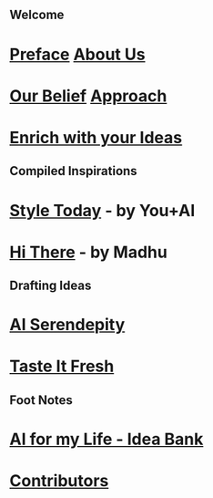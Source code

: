 ## Welcome
# [Preface](preface.md)       [About Us](aboutus.md)  
# [Our Belief](ourbelief.md)  [Approach](approach.md)
# [Enrich with your Ideas](engage.md)

## Compiled Inspirations
# [Style Today](sample_chapter.md) - by You+AI
# [Hi There](hithere.md) - by Madhu

## Drafting Ideas
# [AI Serendepity](aiserendipity.md)  
# [Taste It Fresh](tasteitfresh.md)

## Foot Notes
# [AI for my Life - Idea Bank](inspiration.md)  
# [ Contributors ](contributors.md)
